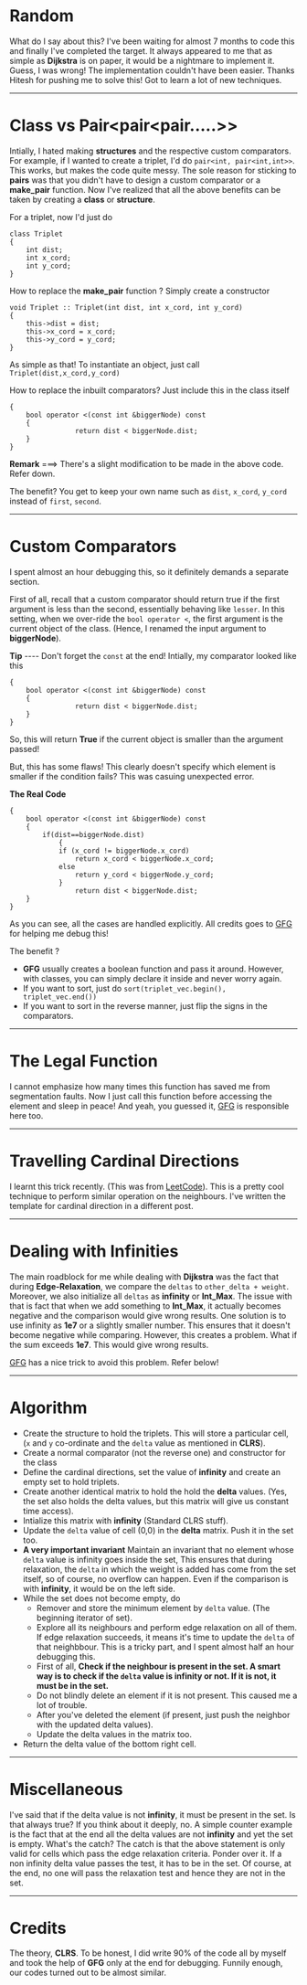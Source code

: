 # Random
What do I say about this? I've been waiting for almost 7 months to code
this and finally I've completed the target. It always appeared to me that
as simple as **Dijkstra** is on paper, it would be a nightmare to
implement it. Guess, I was wrong! The implementation couldn't have been
easier. Thanks Hitesh for pushing me to solve this! Got to learn a lot of
new techniques.

---

# Class vs Pair<pair<pair.....>>
Intially, I hated making **structures** and the respective custom
comparators.
For example, if I wanted to create a triplet, I'd do `pair<int,
pair<int,int>>`. This works, but makes the code quite messy.
The sole reason for sticking to **pairs** was that you didn't have to
design a custom comparator or a **make_pair** function.
Now I've realized that all the above benefits can be taken by creating a
**class** or **structure**.

For a triplet, now I'd just do
```
class Triplet
{
    int dist;
    int x_cord;
    int y_cord;
}
```

How to replace the **make_pair** function ? Simply create a constructor
```
void Triplet :: Triplet(int dist, int x_cord, int y_cord)
{
    this->dist = dist;
    this->x_cord = x_cord;
    this->y_cord = y_cord;
}
```
As simple as that!
To instantiate an object, just call `Triplet(dist,x_cord,y_cord)`

How to replace the inbuilt comparators? Just include this in the class itself
```
{
    bool operator <(const int &biggerNode) const
    {
                return dist < biggerNode.dist;
    }
}
```
**Remark** ===> There's a slight modification to be made in the above
code. Refer down.

The benefit? You get to keep your own name such as `dist`, `x_cord`,
`y_cord` instead of `first`, `second`.

---

# Custom Comparators
I spent almost an hour debugging this, so it definitely demands a separate
section.

First of all, recall that a custom comparator should return true if the
first argument is less than the second, essentially behaving like
`lesser`.
In this setting, when we over-ride the `bool operator <`, the first
argument is the current object of the class. (Hence, I renamed the input
argument to **biggerNode**).

**Tip** ---- Don't forget the `const` at the end!
Intially, my comparator looked like this
```
{
    bool operator <(const int &biggerNode) const
    {
                return dist < biggerNode.dist;
    }
}
```
So, this will return **True** if the current object is smaller than the
argument passed!

But, this has some flaws!
This clearly doesn't specify which element is smaller if the condition
fails? This was casuing unexpected error.

**The Real Code**
```
{
    bool operator <(const int &biggerNode) const
    {
        if(dist==biggerNode.dist)
            {
            if (x_cord != biggerNode.x_cord)
                return x_cord < biggerNode.x_cord;
            else
                return y_cord < biggerNode.y_cord;
            }
                return dist < biggerNode.dist;
    }
}
```

As you can see, all the cases are handled explicitly.
All credits goes to [GFG]() for helping me debug this!

The benefit ?
* **GFG** usually creates a boolean function and pass it around. However,
with classes, you can simply declare it inside and never worry again.
* If you want to sort, just do `sort(triplet_vec.begin(), triplet_vec.end())`
* If you want to sort in the reverse manner, just flip the signs in the
comparators.

---

# The Legal Function
I cannot emphasize how many times this function has saved me from
segmentation faults. Now I just call this function before accessing the
element and sleep in peace!
And yeah, you guessed it, [GFG]() is responsible here too.

---

# Travelling Cardinal Directions
I learnt this trick recently. (This was from [LeetCode]()). This is a
pretty cool technique to perform similar operation on the neighbours.
I've written the template for cardinal direction in a different post.

---

# Dealing with Infinities
The main roadblock for me while dealing with **Dijkstra** was the fact
that during **Edge-Relaxation**, we compare the `deltas` to `other_delta +
weight`. Moreover, we also initialize all `deltas` as **infinity**  or
**Int_Max**. The issue with that is fact that when we add something to
**Int_Max**, it actually becomes negative and the comparison would give
wrong results. One solution is to use infinity as **1e7** or a slightly
smaller number. This ensures that it doesn't become negative while
comparing. However, this creates a problem. What if the sum exceeds
**1e7**. This would give wrong results.

[GFG]() has a nice trick to avoid this problem. Refer below!

---

# Algorithm

* Create the structure to hold the triplets. This will store a particular
cell, (`x` and `y` co-ordinate and the `delta` value as mentioned in
**CLRS**).
* Create a normal comparator (not the reverse one) and constructor for the
class
* Define the cardinal directions, set the value of **infinity** and create
an empty set to hold triplets.
* Create another identical matrix to hold the hold the **delta** values.
(Yes, the set also holds the delta values, but this matrix will give us
constant time access).
* Intialize this matrix with **infinity** (Standard CLRS stuff).
* Update the `delta` value of cell (0,0) in the **delta** matrix. Push it
in the set too.
* **A very important invariant**    Maintain an invariant that no element
whose `delta` value is infinity goes inside the set, This ensures that
during relaxation, the `delta` in which the weight is added has come from
the set itself, so of course, no overflow can happen. Even if the
comparison is with **infinity**, it would be on the left side.
* While the set does not become empty, do
    * Remover and store the minimum element by `delta` value. (The
beginning iterator of set).
    * Explore all its neighbours and perform edge relaxation on all of
them. If edge relaxation succeeds, it means it's time to update the
`delta` of that neighbbour. This is a tricky part, and I spent almost
half an hour debugging this.
    * First of all, **Check if the neighbour is present in the set. A
smart way is to check if the `delta` value is infinity or not. If it
is not, it must be in the set.**
    * Do not blindly delete an element if it is not present. This caused
me a lot of trouble.
    * After you've deleted the element (if present, just push the neighbor
with the updated delta values).
    * Update the delta values in the matrix too.
* Return the delta value of the bottom right cell.

---

# Miscellaneous
I've said that if the delta value is not **infinity**, it must be present
in the set. Is that always true? If you think about it deeply, no. A
simple counter example is the fact that at the end all the delta values
are not **infinity** and yet the set is empty. What's the catch?
The catch is that the above statement is only valid for cells which pass
the edge relaxation criteria. Ponder over it. If a non infinity delta
value passes the test, it has to be in the set. Of course, at the end, no
one will pass the relaxation test and hence they are not in the set.

---

# Credits
The theory, **CLRS**. To be honest, I did write 90% of the code all by
myself and took the help of **GFG** only at the end for debugging. Funnily
enough, our codes turned out to be almost similar.


